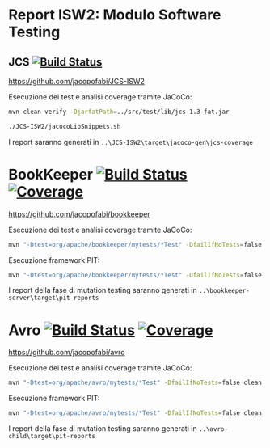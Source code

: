 # Report ISW2: Modulo Software Testing

## JCS  [![Build Status](https://travis-ci.com/jacopofabi/JCS-ISW2.svg?branch=main)](https://travis-ci.com/jacopofabi/JCS-ISW2)
  https://github.com/jacopofabi/JCS-ISW2  
  
Esecuzione dei test e analisi coverage tramite JaCoCo:
```bash
mvn clean verify -DjarfatPath=../src/test/lib/jcs-1.3-fat.jar

./JCS-ISW2/jacocoLibSnippets.sh 
```
I report saranno generati in ```..\JCS-ISW2\target\jacoco-gen\jcs-coverage```

# BookKeeper  [![Build Status](https://travis-ci.com/jacopofabi/bookkeeper.svg?branch=master)](https://travis-ci.com/jacopofabi/bookkeeper) [![Coverage](https://sonarcloud.io/api/project_badges/measure?project=jacopofabi_bookkeeper&metric=coverage)](https://sonarcloud.io/dashboard?id=jacopofabi_bookkeeper)
  https://github.com/jacopofabi/bookkeeper
  
Esecuzione dei test e analisi coverage tramite JaCoCo:
```bash
mvn "-Dtest=org/apache/bookkeeper/mytests/*Test" -DfailIfNoTests=false clean verify
```
Esecuzione framework PIT:
```bash
mvn "-Dtest=org/apache/bookkeeper/mytests/*Test" -DfailIfNoTests=false clean verify clean verify -P mutation
```
I report della fase di mutation testing saranno generati in ```..\bookkeeper-server\target\pit-reports```


# Avro [![Build Status](https://travis-ci.com/jacopofabi/avro.svg?branch=master)](https://travis-ci.com/jacopofabi/avro)  [![Coverage](https://sonarcloud.io/api/project_badges/measure?project=jacopofabi_avro&metric=coverage)](https://sonarcloud.io/dashboard?id=jacopofabi_avro)
  https://github.com/jacopofabi/avro
  
Esecuzione dei test e analisi coverage tramite JaCoCo:
```bash
mvn "-Dtest=org/apache/avro/mytests/*Test" -DfailIfNoTests=false clean verify
```
Esecuzione framework PIT:
```bash
mvn "-Dtest=org/apache/avro/mytests/*Test" -DfailIfNoTests=false clean verify -Pmutation
```
I report della fase di mutation testing saranno generati in ```..\avro-child\target\pit-reports```